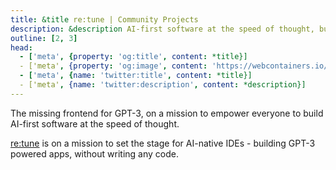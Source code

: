 ```yaml
---
title: &title re:tune | Community Projects
description: &description AI-first software at the speed of thought, built with WebContainer API.
outline: [2, 3]
head:
  - ['meta', {property: 'og:title', content: *title}]
  - ['meta', {property: 'og:image', content: 'https://webcontainers.io/img/og/guide-community_inspirations.png'}]
  - ['meta', {name: 'twitter:title', content: *title}]
  - ['meta', {name: 'twitter:description', content: *description}]
---
```

<script setup lang="ts">
import PageHeading from '@theme/components/CommunityProjects/CommunityProjectPageHeading.vue';
import Screenshot from '@theme/components/CommunityProjects/CommunityProjectScreenshot.vue';
</script>

<PageHeading title="re:tune" category="ai" />

The missing frontend for GPT-3, on a mission to empower everyone to build AI-first software at the speed of thought.

<Screenshot src="/img/community/re_tune.png" alt="AI application" href="https://retune.so/" />

[re:tune](https://retune.so/) is on a mission to set the stage for AI-native IDEs - building GPT-3 powered apps, without writing any code.
